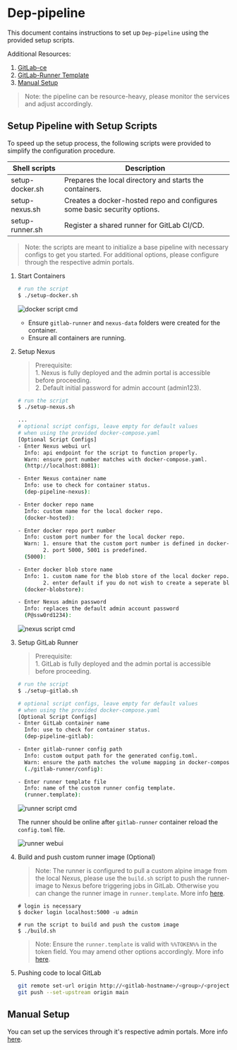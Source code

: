 # Dep-pipeline
This document contains instructions to set up `Dep-pipeline` using the provided setup scripts.

Additional Resources:
1. [GitLab-ce](./GITLAB.md)
1. [GitLab-Runner Template](./RUNNER.md)
1. [Manual Setup](./MANUAL.md)

> Note: the pipeline can be resource-heavy, please monitor the services and adjust accordingly.

## Setup Pipeline with Setup Scripts
To speed up the setup process, the following scripts were provided to simplify the configuration procedure.

|Shell scripts |Description |
|----|----|
|setup-docker.sh | Prepares the local directory and starts the containers. |
|setup-nexus.sh  | Creates a docker-hosted repo and configures some basic security options.  |
|setup-runner.sh | Register a shared runner for GitLab CI/CD. | 

> Note: the scripts are meant to initialize a base pipeline with necessary configs to get you started. For additional options, please configure through the respective admin portals.

1. Start Containers
   ```sh
   # run the script
   $ ./setup-docker.sh
   ```
   ![docker script cmd](./docs/script_setup_docker.png)

   - Ensure `gitlab-runner` and `nexus-data` folders were created for the container.
   - Ensure all containers are running.

2. Setup Nexus  
    > Prerequisite:  
       1. Nexus is fully deployed and the admin portal is accessible before proceeding.  
       2. Default initial password for admin account (admin123).  


    ```sh
    # run the script
    $ ./setup-nexus.sh

    ...
    # optional script configs, leave empty for default values 
    # when using the provided docker-compose.yaml
    [Optional Script Configs]
    - Enter Nexus webui url
      Info: api endpoint for the script to function properly.
      Warn: ensure port number matches with docker-compose.yaml.
      (http://localhost:8081):

    - Enter Nexus container name
      Info: use to check for container status.
      (dep-pipeline-nexus):
    
    - Enter docker repo name
      Info: custom name for the local docker repo.
      (docker-hosted):
    
    - Enter docker repo port number
      Info: custom port number for the local docker repo.
      Warn: 1. ensure that the custom port number is defined in docker-compose.yaml.
            2. port 5000, 5001 is predefined.
      (5000):
    
    - Enter docker blob store name
      Info: 1. custom name for the blob store of the local docker repo.
            2. enter default if you do not wish to create a seperate blob store.
      (docker-blobstore):
    
    - Enter Nexus admin password
      Info: replaces the default admin account password
      (P@ssw0rd1234):
    ```
    ![nexus script cmd](./docs/script_setup_nexus.png)

3. Setup GitLab Runner  
    > Prerequisite:  
       1. GitLab is fully deployed and the admin portal is accessible before proceeding.  
    
    ```sh
    # run the script
    $ ./setup-gitlab.sh

    # optional script configs, leave empty for default values 
    # when using the provided docker-compose.yaml
    [Optional Script Configs]
    - Enter GitLab container name
      Info: use to check for container status.
      (dep-pipeline-gitlab):

    - Enter gitlab-runner config path
      Info: custom output path for the generated config.toml.
      Warn: ensure the path matches the volume mapping in docker-compose.yaml
      (./gitlab-runner/config):

    - Enter runner template file
      Info: name of the custom runner config template.
      (runner.template):
    ```
    ![runner script cmd](./docs/script_setup_runner.png)

    The runner should be online after `gitlab-runner` container reload the `config.toml` file.

    ![runner webui](./docs/gitlab_webui_runner.png)

4. Build and push custom runner image (Optional)
    > Note: The runner is configured to pull a custom alpine image from the local Nexus, please use the `build.sh` script to push the runner-image to Nexus before triggering jobs in GitLab. Otherwise you can change the runner image in `runner.template`. More info [here](RUNNER.md).
    ```
    # login is necessary
    $ docker login localhost:5000 -u admin

    # run the script to build and push the custom image
    $ ./build.sh
    ```

    > Note: Ensure the `runner.template` is valid with `%%TOKEN%%` in the token field. You may amend other options accordingly. More info [here](RUNNER.md).

5. Pushing code to local GitLab
    ```sh
    git remote set-url origin http://<gitlab-hostname>/<group>/<project>.git
    git push --set-upstream origin main
    ```

## Manual Setup
You can set up the services through it's respective admin portals. More info [here](MANUAL.md).

